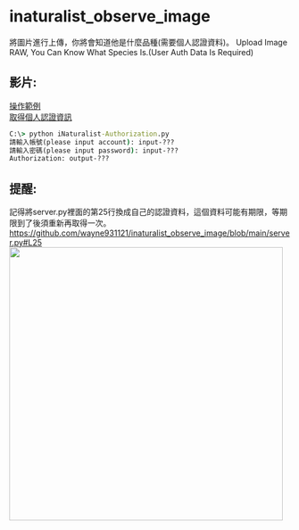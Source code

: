 # inaturalist_observe_image
將圖片進行上傳，你將會知道他是什麼品種(需要個人認證資料)。 Upload Image RAW, You Can Know What Species Is.(User Auth Data Is Required)

## 影片:<br>
[操作範例](https://drive.google.com/file/d/1HNQ4vhQ4oRoXTUrX3vZus1_WxbURRUAS/view?usp=sharing) <br>
[取得個人認證資訊](https://drive.google.com/file/d/1wO8a6X6ZAdeABOSLM298VO0HGr9LFNoo/view?usp=sharing)
```cmd
C:\> python iNaturalist-Authorization.py
請輸入帳號(please input account): input-???
請輸入密碼(please input password): input-???
Authorization: output-???
```

## 提醒:<br>
記得將server.py裡面的第25行換成自己的認證資料，這個資料可能有期限，等期限到了後須重新再取得一次。<br>
https://github.com/wayne931121/inaturalist_observe_image/blob/main/server.py#L25 <br>
<img src="https://github.com/wayne931121/inaturalist_observe_image/assets/75261164/f0f7eb4a-51d4-4de4-af62-7a41bd2f44c6" width=490>
